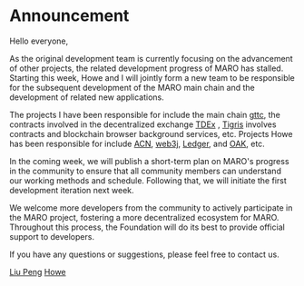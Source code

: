 # Announcement

Hello everyone,

As the original development team is currently focusing on the advancement of other projects, the related development progress of MARO has stalled. Starting this week, Howe and I will jointly form a new team to be responsible for the subsequent development of the MARO main chain and the development of related new applications.

The projects I have been responsible for include the main chain [gttc](https://github.com/ttceco/gttc), the contracts involved in the decentralized exchange [TDEx](https://github.com/TTCECO/tdex) , [Tigris](https://github.com/TTCECO/Tigris) involves contracts and blockchain browser background services, etc. Projects Howe has been responsible for include [ACN](https://github.com/TTCECO/acn_smart_contract), [web3j](https://github.com/TTCECO/web3j), [Ledger](https://github.com/TTCECO/ledger-app-ttc), and [OAK](https://github.com/TTCECO/OAK), etc.

In the coming week, we will publish a short-term plan on MARO's progress in the community to ensure that all community members can understand our working methods and schedule. Following that, we will initiate the first development iteration next week.

We welcome more developers from the community to actively participate in the MARO project, fostering a more decentralized ecosystem for MARO. Throughout this process, the Foundation will do its best to provide official support to developers.

If you have any questions or suggestions, please feel free to contact us.

[Liu Peng](https://t.me/PDUPUB)
[Howe](https://t.me/HoweKuo)
